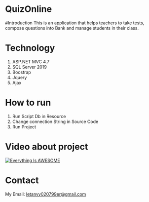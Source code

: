 # QuizOnline

#Introduction
This is an application that helps teachers to take tests, compose questions into Bank and manage students in their class.

# Technology
 1. ASP.NET MVC 4.7
 2. SQL Server 2019
 3. Boostrap
 4. Jquery
 5. Ajax
# How to run
 1. Run Script Db in Resource
 2. Change connection String in Source Code
 3. Run Project
# Video about project
[![Everything Is AWESOME]()](https://www.youtube.com/watch?v=XATqMRdHBh8 "Everything Is AWESOME")
 # Contact
 My Email: letanvy020799er@gmail.com
